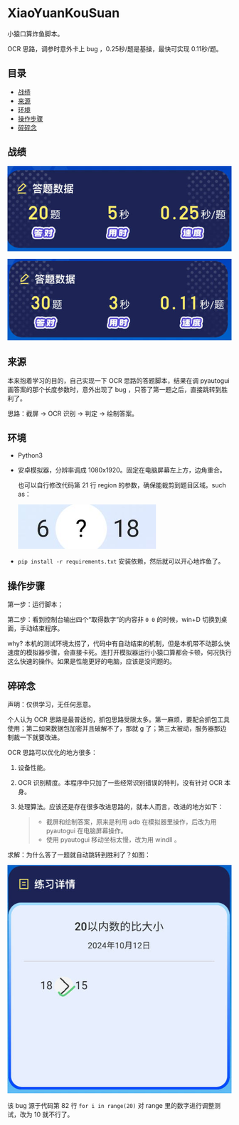 # XiaoYuanKouSuan

小猿口算炸鱼脚本。

OCR 思路，调参时意外卡上 bug ，0.25秒/题是基操，最快可实现 0.11秒/题。

## 目录

- [战绩](#战绩)
- [来源](#来源)
- [环境](#环境)
- [操作步骤](#操作步骤)
- [碎碎念](#碎碎念)

## 战绩

![](img/2.jpg)

![](img/5.jpg)

## 来源

本来抱着学习的目的，自己实现一下 OCR 思路的答题脚本，结果在调 pyautogui 画答案的那个长度参数时，意外出现了 bug ，只答了第一题之后，直接跳转到胜利了。

思路：截屏 → OCR 识别 → 判定 → 绘制答案。

## 环境

- Python3

- 安卓模拟器，分辨率调成 1080x1920。固定在电脑屏幕左上方，边角重合。

  也可以自行修改代码第 21 行 region 的参数，确保能裁剪到题目区域。such as：

  ![](img/4.jpg)

- `pip install -r requirements.txt` 安装依赖，然后就可以开心地炸鱼了。

## 操作步骤

第一步：运行脚本；

第二步：看到控制台输出四个“取得数字”的内容非 `0 0` 的时候，win+D 切换到桌面，手动结束程序。

why? 本机的测试环境太捞了，代码中有自动结束的机制，但是本机带不动那么快速度的模拟器步骤，会直接卡死。连打开模拟器运行小猿口算都会卡顿，何况执行这么快速的操作。如果是性能更好的电脑，应该是没问题的。

## 碎碎念

声明：仅供学习，无任何恶意。

个人认为 OCR 思路是最普适的，抓包思路受限太多。第一麻烦，要配合抓包工具使用；第二如果数据包加密并且破解不了，那就 g 了；第三太被动，服务器那边制裁一下就要改进。

OCR 思路可以优化的地方很多：

1. 设备性能。

2. OCR 识别精度。本程序中只加了一些经常识别错误的特判，没有针对 OCR 本身。

3. 处理算法。应该还是存在很多改进思路的，就本人而言，改进的地方如下：

   > - 截屏和绘制答案，原来是利用 adb 在模拟器里操作，后改为用 pyautogui 在电脑屏幕操作。
   > - 使用 pyautogui 移动坐标太慢，改为用 windll 。

求解：为什么答了一题就自动跳转到胜利了？如图：

![](img/3.jpg)

该 bug 源于代码第 82 行 `for i in range(20)` 对 range 里的数字进行调整测试，改为 10 就不行了。